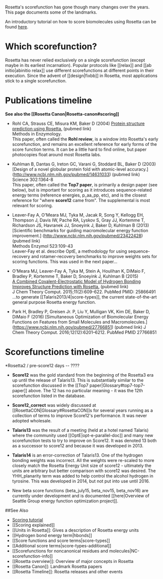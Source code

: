Rosetta's scorefunction has gone though many changes over the years. This page documents some of the landmarks.

An introductory tutorial on how to score biomolecules using Rosetta can be found [here](https://www.rosettacommons.org/demos/latest/tutorials/scoring/scoring).

Which scorefunction?
====================

Rosetta has never relied exclusively on a single scorefunction (except maybe in its earliest incarnation).  Popular protocols like [[relax]] and [[ab initio|abinitio relax]] use different scorefunctions at different points in their execution. Since the advent of [[design|fixbb]] in Rosetta, most applications stick to a single scorefunction.

Publications timeline
=====================
**See also the [[Rosetta Canon|Rosetta-canon#scoring]]**

* Rohl CA, Strauss CE, Misura KM, Baker D (2004) [Protein structure prediction using Rosetta.](http://www.ncbi.nlm.nih.gov/pubmed/15063647) (pubmed link)  
Methods in Enzymology.  
This paper, often called the **Rohl review**, is a window into Rosetta's early scorefunction, and remains an excellent reference for early forms of the score function terms. It can be a little hard to find online, but paper photocopies float around most Rosetta labs.

* Kuhlman B, Dantas G, Ireton GC, Varani G, Stoddard BL, Baker D (2003)  
[Design of a novel globular protein fold with atomic-level accuracy.] (http://www.ncbi.nlm.nih.gov/pubmed/14631033) (pubmed link)  
Science 302:1364-8  
This paper, often called the **Top7 paper**, is primarily a design paper (see below), but is important for scoring as it introduces sequence-related energy terms (reference energies, p_aa_pp, etc), and is the closest reference for "where **score12** came from".
The supplemental is most relevant for scoring.

* Leaver-Fay A, O'Meara MJ, Tyka M, Jacak R, Song Y, Kellogg EH, Thompson J, Davis IW, Pache RA, Lyskov S, Gray JJ, Kortemme T, Richardson JS, Havranek JJ, Snoeyink J, Baker D, Kuhlman B (2013)  
[Scientific benchmarks for guiding macromolecular energy function improvement.] (http://www.ncbi.nlm.nih.gov/pubmed/23422428) (pubmed link)  
Methods Enzymol 523:109-43  
Leaver-Fay et al. describe OptE, a methodology for using sequence-recovery and rotamer-recovery benchmarks to improve weights sets for scoring functions.  This was used in the next paper...

* O'Meara MJ, Leaver-Fay A, Tyka M, Stein A, Houlihan K, DiMaio F, Bradley P, Kortemme T, Baker D, Snoeyink J, Kuhlman B (2015)  
[A Combined Covalent-Electrostatic Model of Hydrogen Bonding Improves Structure Prediction with Rosetta.](http://www.ncbi.nlm.nih.gov/pubmed/25866491) (pubmed link)  
J Chem Theory Comput. 2015;11(2):609-622. PubMed PMID: 25866491  
...to generate [[Talaris2013/4|score-types]], the current state-of-the-art general purpose Rosetta energy function.

* Park H, Bradley P, Greisen Jr. P, Liu Y, Mulligan VK, Kim DE, Baker D, DiMaio F (2016)
[Simultaneous Optimization of Biomolecular Energy Functions on Features from Small Molecules and Macromolecules.]
(https://www.ncbi.nlm.nih.gov/pubmed/27766851) (pubmed link)
J Chem Theory Comput. 2016;12(12):6201–6212. PubMed PMID 27766851

Scorefunctions timeline
=======================
*Rosetta2 / pre-score12 days -- ????

* **Score12** was the gold standard from the beginning of the Rosetta3 era up until the release of Talaris13.  This is substantially similar to the scorefunction discussed in the [[Top7 paper|Glossary#top7-top7-paper]] above.  The 12 has no particular meaning - it was the 12th scorefunction listed in the database.

* **Score12_correct** was widely discussed at [[RosettaCON|Glossary#RosettaCON]]s for several years running as a collection of terms to improve Score12's performance.  It was never adopted wholesale.

* **Talaris13** was the result of a meeting (held at a hotel named Talaris) where the community used [[OptE|opt-e-parallel-doc]] and many new scorefunction tests to try to improve on Score12.  It was denoted 13 both as a successor to score12 and because it was developed in 2013.

* **Talaris14** is an error-correction of Talaris13.  One of the hydrogen bonding weights was incorrect.  All the weights were re-scaled to more closely match the Rosetta Energy Unit size of score12 - ultimately the units are arbitrary but better comparison with score12 was desired.  The YHH_planarity term was added to help control the alcohol hydrogen in tyrosine.  This was developed in 2014, but not put into use until 2016.

* New beta score functions (beta_july15, beta_nov15, beta_nov16) are currently under development and is documented [[here|Overview of Seattle Group energy function optimization project]].

##See Also

* [Scoring tutorial](https://www.rosettacommons.org/demos/latest/tutorials/scoring/scoring)
* [[Scoring explained]]
* [[Units in Rosetta]]: Gives a description of Rosetta energy units
* [[Hydrogen bond energy term|hbonds]]
* [[Score functions and score terms|score-types]]
* [[Additional score terms|score-types-additional]]
* [[Scorefunctions for noncanonical residues and molecules|NC-scorefunction-info]]
* [[Rosetta overview]]: Overview of major concepts in Rosetta
* [[Rosetta Canon]]: Landmark Rosetta papers
* [[Rosetta Timeline]]: Rosetta releases and other events

<!-- SEO
score function scorefunction
score function scorefunction
score function scorefunction
score function scorefunction
score function scorefunction
score function scorefunction
score function scorefunction
score function scorefunction
score function scorefunction
score function scorefunction
score function scorefunction
score function scorefunction
score function scorefunction
score function scorefunction
score function scorefunction
score function scorefunction
score function scorefunction
score function scorefunction
score function scorefunction
score function scorefunction
score function scorefunction
score function scorefunction
score function scorefunction
score function scorefunction
score function scorefunction
score function scorefunction
score function scorefunction
score function scorefunction
score function scorefunction
score function scorefunction
score function scorefunction
score function scorefunction
score function scorefunction
score function scorefunction
score function scorefunction
score function scorefunction
score function scorefunction
score function scorefunction
score function scorefunction
score function scorefunction
score function scorefunction
score function scorefunction
score function scorefunction
score function scorefunction
score function scorefunction
score function scorefunction
score function scorefunction
score function scorefunction
score function scorefunction
score function scorefunction
score function scorefunction
score function scorefunction
score function scorefunction
score function scorefunction
score function scorefunction
score function scorefunction
score function scorefunction
score function scorefunction
score function scorefunction
score function scorefunction
score function scorefunction
score function scorefunction
score function scorefunction
score function scorefunction
score function scorefunction
score function scorefunction
score function scorefunction
score function scorefunction
score function scorefunction
score function scorefunction
score function scorefunction
score function scorefunction
score function scorefunction
score function scorefunction
score function scorefunction
score function scorefunction
score function scorefunction
score function scorefunction
score function scorefunction
score function scorefunction
score function scorefunction
score function scorefunction
score function scorefunction
score function scorefunction
score function scorefunction
score function scorefunction
score function scorefunction
score function scorefunction
score function scorefunction
score function scorefunction
score function scorefunction
score function scorefunction
score function scorefunction
score function scorefunction
score function scorefunction
score function scorefunction
score function scorefunction
score function scorefunction
score function scorefunction
score function scorefunction
score function scorefunction
score function scorefunction
score function scorefunction
score function scorefunction
score function scorefunction
score function scorefunction
score function scorefunction
score function scorefunction
score function scorefunction
score function scorefunction
score function scorefunction
score function scorefunction
score function scorefunction
score function scorefunction
score function scorefunction
score function scorefunction
score function scorefunction
score function scorefunction
score function scorefunction
score function scorefunction
score function scorefunction
score function scorefunction
score function scorefunction
score function scorefunction
score function scorefunction
score function scorefunction
score function scorefunction
score function scorefunction
score function scorefunction
score function scorefunction
score function scorefunction
score function scorefunction
score function scorefunction
score function scorefunction
score function scorefunction
score function scorefunction
score function scorefunction
score function scorefunction
score function scorefunction
score function scorefunction
score function scorefunction
score function scorefunction
score function scorefunction
score function scorefunction
score function scorefunction
score function scorefunction
score function scorefunction
score function scorefunction
score function scorefunction
score function scorefunction
score function scorefunction
score function scorefunction
score function scorefunction
score function scorefunction
score function scorefunction
score function scorefunction
score function scorefunction
score function scorefunction
score function scorefunction
score function scorefunction
score function scorefunction
score function scorefunction
score function scorefunction
score function scorefunction
score function scorefunction
score function scorefunction
score function scorefunction
score function scorefunction
score function scorefunction
score function scorefunction
score function scorefunction
score function scorefunction
score function scorefunction
score function scorefunction
score function scorefunction
score function scorefunction
score function scorefunction
score function scorefunction
score function scorefunction
score function scorefunction
score function scorefunction
score function scorefunction
score function scorefunction
score function scorefunction
score function scorefunction
score function scorefunction
score function scorefunction
score function scorefunction
score function scorefunction
score function scorefunction
-->